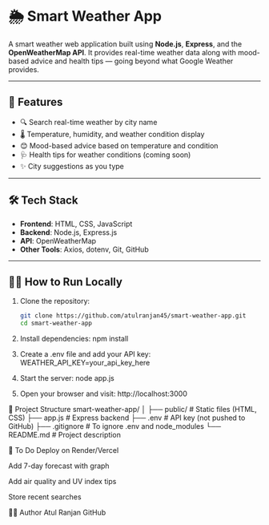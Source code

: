 # 🌦️ Smart Weather App

A smart weather web application built using **Node.js**, **Express**, and the **OpenWeatherMap API**. It provides real-time weather data along with mood-based advice and health tips — going beyond what Google Weather provides.

---

## 🚀 Features

- 🔍 Search real-time weather by city name
- 🌡️ Temperature, humidity, and weather condition display
- 😊 Mood-based advice based on temperature and condition
- 🩺 Health tips for weather conditions (coming soon)
- ✨ City suggestions as you type

---

## 🛠️ Tech Stack

- **Frontend**: HTML, CSS, JavaScript
- **Backend**: Node.js, Express.js
- **API**: OpenWeatherMap
- **Other Tools**: Axios, dotenv, Git, GitHub

---

## 🧑‍💻 How to Run Locally

1. Clone the repository:
   ```bash
   git clone https://github.com/atulranjan45/smart-weather-app.git
   cd smart-weather-app

2. Install dependencies:
npm install

3. Create a .env file and add your API key:
WEATHER_API_KEY=your_api_key_here

4. Start the server:
node app.js

5. Open your browser and visit:
http://localhost:3000


📁 Project Structure
smart-weather-app/
│
├── public/           # Static files (HTML, CSS)
├── app.js            # Express backend
├── .env              # API key (not pushed to GitHub)
├── .gitignore        # To ignore .env and node_modules
└── README.md         # Project description


📌 To Do
 Deploy on Render/Vercel

 Add 7-day forecast with graph

 Add air quality and UV index tips

 Store recent searches

🙋‍♂️ Author
Atul Ranjan
GitHub
